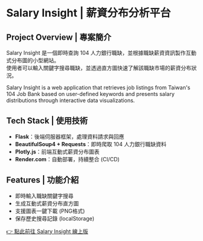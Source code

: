 # Salary Insight | 薪資分布分析平台

## Project Overview | 專案簡介

Salary Insight 是一個即時查詢 104 人力銀行職缺，並根據職缺薪資資訊製作互動式分布圖的小型網站。  
使用者可以輸入關鍵字搜尋職缺，並透過直方圖快速了解該職缺市場的薪資分布狀況。

Salary Insight is a web application that retrieves job listings from Taiwan's 104 Job Bank based on user-defined keywords and presents salary distributions through interactive data visualizations.

## Tech Stack | 使用技術

- **Flask**：後端伺服器框架，處理資料請求與回應 
- **BeautifulSoup4 + Requests**：即時爬取 104 人力銀行職缺資料
- **Plotly.js**：前端互動式薪資分布圖表
- **Render.com**：自動部署，持續整合 (CI/CD)

## Features | 功能介紹

- 即時輸入職缺關鍵字搜尋
- 生成互動式薪資分布直方圖
- 支援圖表一鍵下載 (PNG格式)
- 保存歷史搜尋記錄 (localStorage)

[👉 點此前往 Salary Insight 線上版](https://salary-insight.onrender.com/)
